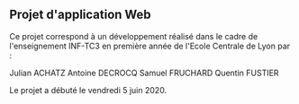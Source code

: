 ## Projet d'application Web ##

Ce projet correspond à un développement réalisé dans le cadre de l'enseignement INF-TC3 en première année de l'Ecole Centrale de Lyon par :

Julian ACHATZ
Antoine DECROCQ
Samuel FRUCHARD
Quentin FUSTIER

Le projet a débuté le vendredi 5 juin 2020.